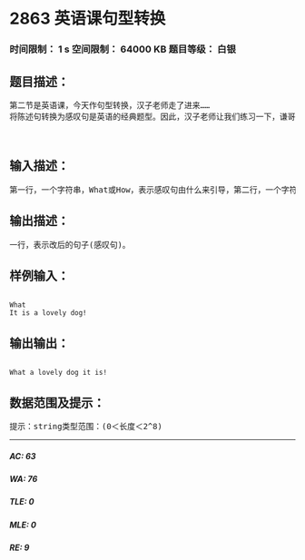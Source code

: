 # 2863 英语课句型转换   
### 时间限制： 1 s     空间限制： 64000 KB     题目等级： 白银  
## 题目描述：  

<pre>
第二节是英语课，今天作句型转换，汉子老师走了进来……
将陈述句转换为感叹句是英语的经典题型。因此，汉子老师让我们练习一下，谦哥的英语很差，你能帮帮他吗？  
  

</pre>
  
  
## 输入描述：  

<pre>
第一行，一个字符串，What或How，表示感叹句由什么来引导，第二行，一个字符串，表示原句(0＜长度≤2^8)。
</pre>
  
  
## 输出描述：  

<pre>
一行，表示改后的句子(感叹句)。
</pre>
  
  
## 样例输入：  

<pre><code>
What  
It is a lovely dog!
</code></pre>
  
  
## 输出输出：  

<pre><code>
What a lovely dog it is!
</code></pre>
  
  
## 数据范围及提示：  

<pre>
提示：string类型范围：(0＜长度＜2^8)
</pre>
  
  
***  

##### AC: 63  
##### WA: 76  
##### TLE: 0  
##### MLE: 0  
##### RE: 9  
